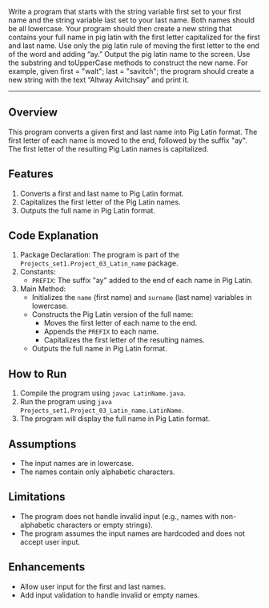 Write a program that starts with the string variable first set to your first name
and the string variable last set to your last name. Both names should be all lowercase.
Your program should then create a new string that contains your full name in
pig latin with the first letter capitalized for the first and last name. Use only the pig
latin rule of moving the first letter to the end of the word and adding “ay.” Output
the pig latin name to the screen. Use the substring and toUpperCase methods
to construct the new name.
For example, given
first = "walt";
last = "savitch";
the program should create a new string with the text “Altway Avitchsay” and print it.

---

## Overview
This program converts a given first and last name into Pig Latin format.
The first letter of each name is moved to the end, followed by the suffix "ay".
The first letter of the resulting Pig Latin names is capitalized.

## Features
1. Converts a first and last name to Pig Latin format.
2. Capitalizes the first letter of the Pig Latin names.
3. Outputs the full name in Pig Latin format.

## Code Explanation
1. Package Declaration: The program is part of the `Projects_set1.Project_03_Latin_name` package.
2. Constants:
   - `PREFIX`: The suffix "ay" added to the end of each name in Pig Latin.
3. Main Method:
   - Initializes the `name` (first name) and `surname` (last name) variables in lowercase.
   - Constructs the Pig Latin version of the full name:
     - Moves the first letter of each name to the end.
     - Appends the `PREFIX` to each name.
     - Capitalizes the first letter of the resulting names.
   - Outputs the full name in Pig Latin format.

## How to Run
1. Compile the program using `javac LatinName.java`.
2. Run the program using `java Projects_set1.Project_03_Latin_name.LatinName`.
3. The program will display the full name in Pig Latin format.

## Assumptions
- The input names are in lowercase.
- The names contain only alphabetic characters.

## Limitations
- The program does not handle invalid input (e.g., names with non-alphabetic characters or empty strings).
- The program assumes the input names are hardcoded and does not accept user input.

## Enhancements
- Allow user input for the first and last names.
- Add input validation to handle invalid or empty names.
